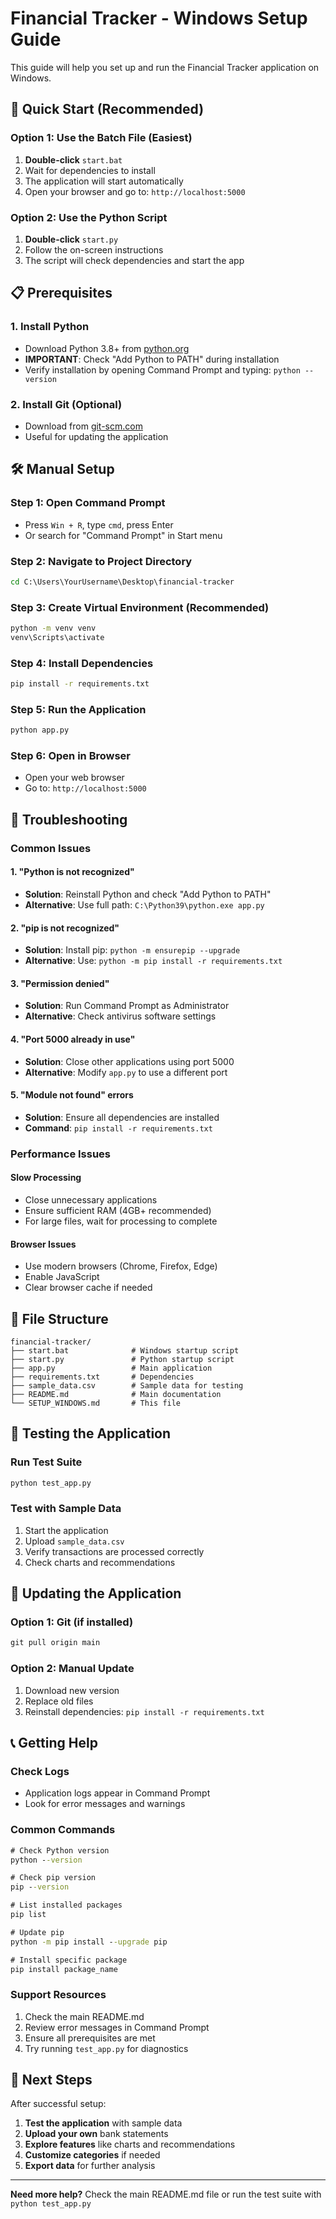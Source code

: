 # Financial Tracker - Windows Setup Guide

This guide will help you set up and run the Financial Tracker application on Windows.

## 🚀 Quick Start (Recommended)

### Option 1: Use the Batch File (Easiest)
1. **Double-click** `start.bat`
2. Wait for dependencies to install
3. The application will start automatically
4. Open your browser and go to: `http://localhost:5000`

### Option 2: Use the Python Script
1. **Double-click** `start.py`
2. Follow the on-screen instructions
3. The script will check dependencies and start the app

## 📋 Prerequisites

### 1. Install Python
- Download Python 3.8+ from [python.org](https://www.python.org/downloads/)
- **IMPORTANT**: Check "Add Python to PATH" during installation
- Verify installation by opening Command Prompt and typing: `python --version`

### 2. Install Git (Optional)
- Download from [git-scm.com](https://git-scm.com/download/win)
- Useful for updating the application

## 🛠️ Manual Setup

### Step 1: Open Command Prompt
- Press `Win + R`, type `cmd`, press Enter
- Or search for "Command Prompt" in Start menu

### Step 2: Navigate to Project Directory
```cmd
cd C:\Users\YourUsername\Desktop\financial-tracker
```

### Step 3: Create Virtual Environment (Recommended)
```cmd
python -m venv venv
venv\Scripts\activate
```

### Step 4: Install Dependencies
```cmd
pip install -r requirements.txt
```

### Step 5: Run the Application
```cmd
python app.py
```

### Step 6: Open in Browser
- Open your web browser
- Go to: `http://localhost:5000`

## 🔧 Troubleshooting

### Common Issues

#### 1. "Python is not recognized"
- **Solution**: Reinstall Python and check "Add Python to PATH"
- **Alternative**: Use full path: `C:\Python39\python.exe app.py`

#### 2. "pip is not recognized"
- **Solution**: Install pip: `python -m ensurepip --upgrade`
- **Alternative**: Use: `python -m pip install -r requirements.txt`

#### 3. "Permission denied"
- **Solution**: Run Command Prompt as Administrator
- **Alternative**: Check antivirus software settings

#### 4. "Port 5000 already in use"
- **Solution**: Close other applications using port 5000
- **Alternative**: Modify `app.py` to use a different port

#### 5. "Module not found" errors
- **Solution**: Ensure all dependencies are installed
- **Command**: `pip install -r requirements.txt`

### Performance Issues

#### Slow Processing
- Close unnecessary applications
- Ensure sufficient RAM (4GB+ recommended)
- For large files, wait for processing to complete

#### Browser Issues
- Use modern browsers (Chrome, Firefox, Edge)
- Enable JavaScript
- Clear browser cache if needed

## 📁 File Structure
```
financial-tracker/
├── start.bat              # Windows startup script
├── start.py               # Python startup script
├── app.py                 # Main application
├── requirements.txt       # Dependencies
├── sample_data.csv        # Sample data for testing
├── README.md              # Main documentation
└── SETUP_WINDOWS.md       # This file
```

## 🧪 Testing the Application

### Run Test Suite
```cmd
python test_app.py
```

### Test with Sample Data
1. Start the application
2. Upload `sample_data.csv`
3. Verify transactions are processed correctly
4. Check charts and recommendations

## 🔄 Updating the Application

### Option 1: Git (if installed)
```cmd
git pull origin main
```

### Option 2: Manual Update
1. Download new version
2. Replace old files
3. Reinstall dependencies: `pip install -r requirements.txt`

## 📞 Getting Help

### Check Logs
- Application logs appear in Command Prompt
- Look for error messages and warnings

### Common Commands
```cmd
# Check Python version
python --version

# Check pip version
pip --version

# List installed packages
pip list

# Update pip
python -m pip install --upgrade pip

# Install specific package
pip install package_name
```

### Support Resources
1. Check the main README.md
2. Review error messages in Command Prompt
3. Ensure all prerequisites are met
4. Try running `test_app.py` for diagnostics

## 🎯 Next Steps

After successful setup:
1. **Test the application** with sample data
2. **Upload your own** bank statements
3. **Explore features** like charts and recommendations
4. **Customize categories** if needed
5. **Export data** for further analysis

---

**Need more help?** Check the main README.md file or run the test suite with `python test_app.py` 